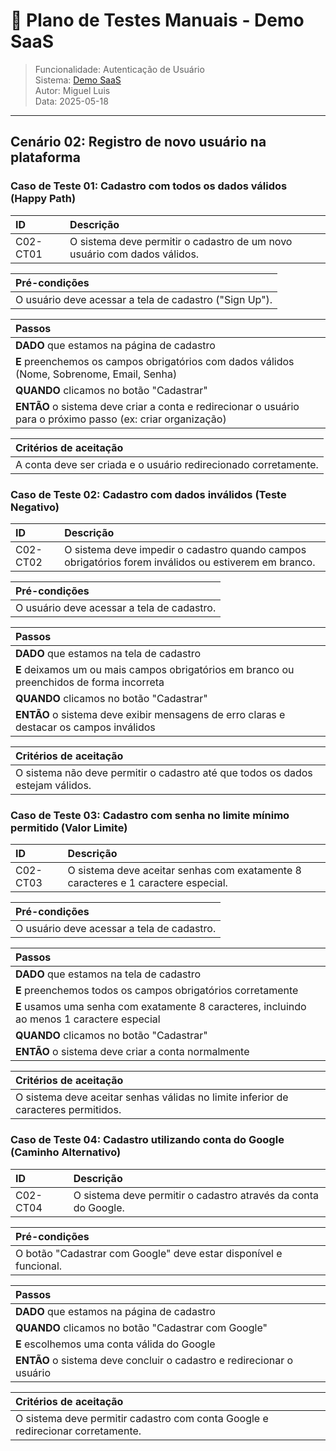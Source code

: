 # 🧪 Plano de Testes Manuais - Demo SaaS  
> Funcionalidade: Autenticação de Usuário  
> Sistema: [Demo SaaS](https://demo-saas.bugbug.io/)  
> Autor: Miguel Luis  
> Data: 2025-05-18  

---

## Cenário 02: Registro de novo usuário na plataforma

### Caso de Teste 01: Cadastro com todos os dados válidos (Happy Path)

| ID       | Descrição                                                                |
| :------- | :------------------------------------------------------------------------ |
| C02-CT01 | O sistema deve permitir o cadastro de um novo usuário com dados válidos. |

| **Pré-condições**                                                                   |
| :---------------------------------------------------------------------------------- |
| O usuário deve acessar a tela de cadastro ("Sign Up").                             |

| **Passos**                                                                          |
| :---------------------------------------------------------------------------------- |
| **DADO** que estamos na página de cadastro                                          |
| **E** preenchemos os campos obrigatórios com dados válidos (Nome, Sobrenome, Email, Senha) |
| **QUANDO** clicamos no botão "Cadastrar"                                           |
| **ENTÃO** o sistema deve criar a conta e redirecionar o usuário para o próximo passo (ex: criar organização) |

| **Critérios de aceitação**                                                          |
| :---------------------------------------------------------------------------------- |
| A conta deve ser criada e o usuário redirecionado corretamente.                    |

### Caso de Teste 02: Cadastro com dados inválidos (Teste Negativo)

| ID       | Descrição                                                                |
| :------- | :------------------------------------------------------------------------ |
| C02-CT02 | O sistema deve impedir o cadastro quando campos obrigatórios forem inválidos ou estiverem em branco. |

| **Pré-condições**                                                                   |
| :---------------------------------------------------------------------------------- |
| O usuário deve acessar a tela de cadastro.                                         |

| **Passos**                                                                          |
| :---------------------------------------------------------------------------------- |
| **DADO** que estamos na tela de cadastro                                            |
| **E** deixamos um ou mais campos obrigatórios em branco ou preenchidos de forma incorreta |
| **QUANDO** clicamos no botão "Cadastrar"                                           |
| **ENTÃO** o sistema deve exibir mensagens de erro claras e destacar os campos inválidos |

| **Critérios de aceitação**                                                          |
| :---------------------------------------------------------------------------------- |
| O sistema não deve permitir o cadastro até que todos os dados estejam válidos.     |

### Caso de Teste 03: Cadastro com senha no limite mínimo permitido (Valor Limite)

| ID       | Descrição                                                                |
| :------- | :------------------------------------------------------------------------ |
| C02-CT03 | O sistema deve aceitar senhas com exatamente 8 caracteres e 1 caractere especial. |

| **Pré-condições**                                                                   |
| :---------------------------------------------------------------------------------- |
| O usuário deve acessar a tela de cadastro.                                         |

| **Passos**                                                                          |
| :---------------------------------------------------------------------------------- |
| **DADO** que estamos na tela de cadastro                                            |
| **E** preenchemos todos os campos obrigatórios corretamente                         |
| **E** usamos uma senha com exatamente 8 caracteres, incluindo ao menos 1 caractere especial |
| **QUANDO** clicamos no botão "Cadastrar"                                           |
| **ENTÃO** o sistema deve criar a conta normalmente                                  |

| **Critérios de aceitação**                                                          |
| :---------------------------------------------------------------------------------- |
| O sistema deve aceitar senhas válidas no limite inferior de caracteres permitidos. |

### Caso de Teste 04: Cadastro utilizando conta do Google (Caminho Alternativo)

| ID       | Descrição                                                                |
| :------- | :------------------------------------------------------------------------ |
| C02-CT04 | O sistema deve permitir o cadastro através da conta do Google.           |

| **Pré-condições**                                                                   |
| :---------------------------------------------------------------------------------- |
| O botão "Cadastrar com Google" deve estar disponível e funcional.                  |

| **Passos**                                                                          |
| :---------------------------------------------------------------------------------- |
| **DADO** que estamos na página de cadastro                                          |
| **QUANDO** clicamos no botão "Cadastrar com Google"                                 |
| **E** escolhemos uma conta válida do Google                                         |
| **ENTÃO** o sistema deve concluir o cadastro e redirecionar o usuário              |

| **Critérios de aceitação**                                                          |
| :---------------------------------------------------------------------------------- |
| O sistema deve permitir cadastro com conta Google e redirecionar corretamente.     |

